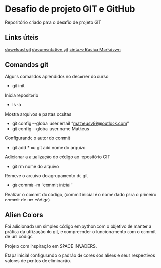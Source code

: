 # Desafio de projeto GIT e GitHub
Repositório criado para o desafio de projeto GIT 

## Links úteis
[download git](https://git-scm.com/downloads)
[documentation git](https://git-scm.com/doc)
[sintaxe Basica Markdown](https://www.markdownguide.org/basic-syntax/)

## Comandos git
Alguns comandos aprendidos no decorrer do curso

- git init

Inicia repositório

- ls -a

Mostra arquivos e pastas ocultas

- git config --global user.email “matheusv99@outlook.com”	
- git config --global user.name Matheus

Configurando o autor do commit

- git add * ou git add nome do arquivo

Adicionar a atualização do código ao repositório GIT

- git rm nome do arquivo

Remove o arquivo do agrupamento do git

- git commit -m “commit inicial”

Realizar o commit do código, (commit inicial é o nome dado para o primeiro commit de um código)


## Alien Colors

Foi adicionado um simples código em python com o objetivo de manter a prática da utilização do git, e compreender o funcionamento com o commit de um código.

Projeto com inspiração em SPACE INVADERS.

Etapa inicial configurando o padrão de cores dos aliens e seus respectivos valores de pontos de eliminação.
